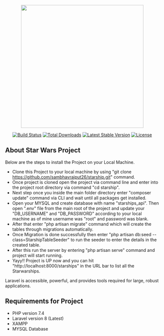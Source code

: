 <p align="center"><a href="https://laravel.com" target="_blank"><img src="https://raw.githubusercontent.com/laravel/art/master/logo-lockup/5%20SVG/2%20CMYK/1%20Full%20Color/laravel-logolockup-cmyk-red.svg" width="400"></a></p>

<p align="center">
<a href="https://travis-ci.org/laravel/framework"><img src="https://travis-ci.org/laravel/framework.svg" alt="Build Status"></a>
<a href="https://packagist.org/packages/laravel/framework"><img src="https://img.shields.io/packagist/dt/laravel/framework" alt="Total Downloads"></a>
<a href="https://packagist.org/packages/laravel/framework"><img src="https://img.shields.io/packagist/v/laravel/framework" alt="Latest Stable Version"></a>
<a href="https://packagist.org/packages/laravel/framework"><img src="https://img.shields.io/packagist/l/laravel/framework" alt="License"></a>
</p>

## About Star Wars Project

Below are the steps to install the Project on your Local Machine.

- Clone this Project to your local machine by using "git clone https://github.com/sambhavrajput26/starship.git" command.
- Once project is cloned open the project via command line and enter into the project root directory via command "cd starship".
- Next step once you inside the main folder directory enter "composer update" command via CLI and wait until all packages get installed.
- Open your MYSQL and create database with name "starships_api". Then open ".env" file from the main root of the project and update your "DB_USERNAME" and "DB_PASSWORD" according to your local machine as of mine username was "root" and password was blank.
- After that enter "php artisan migrate" command which will create the tables through migrations automatically.
- Once Migration is done successfully then enter "php artisan db:seed --class=StarshipTableSeeder" to run the seeder to enter the details in the created table.
- After this run the server by entering "php artisan serve" command and project will start running.
- Yayy!! Project is UP now and you can hit "http://localhost:8000/starships" in the URL bar to list all the Starwarships.

Laravel is accessible, powerful, and provides tools required for large, robust applications.

## Requirements for Project

- PHP version 7.4
- Laravel version 8 (Latest)
- XAMPP
- MYSQL Database


